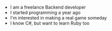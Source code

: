- I am a freelance Backend developer
- I started programming a year ago
- I'm interested in making a real game someday
- I know C#, but want to learn Ruby too 
